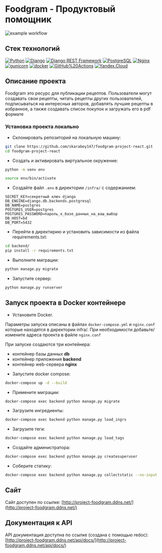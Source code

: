# Foodgram - Продуктовый помощник

![example workflow](https://github.com/NIK-TIGER-BILL/foodgram-project-react/actions/workflows/foodgram_workflow.yml/badge.svg)  

## Стек технологий

[![Python](https://img.shields.io/badge/-Python-464646?style=flat-square&logo=Python)](https://www.python.org/)
[![Django](https://img.shields.io/badge/-Django-464646?style=flat-square&logo=Django)](https://www.djangoproject.com/)
[![Django REST Framework](https://img.shields.io/badge/-Django%20REST%20Framework-464646?style=flat-square&logo=Django%20REST%20Framework)](https://www.django-rest-framework.org/)
[![PostgreSQL](https://img.shields.io/badge/-PostgreSQL-464646?style=flat-square&logo=PostgreSQL)](https://www.postgresql.org/)
[![Nginx](https://img.shields.io/badge/-NGINX-464646?style=flat-square&logo=NGINX)](https://nginx.org/ru/)
[![gunicorn](https://img.shields.io/badge/-gunicorn-464646?style=flat-square&logo=gunicorn)](https://gunicorn.org/)
[![docker](https://img.shields.io/badge/-Docker-464646?style=flat-square&logo=docker)](https://www.docker.com/)
[![GitHub%20Actions](https://img.shields.io/badge/-GitHub%20Actions-464646?style=flat-square&logo=GitHub%20actions)](https://github.com/features/actions)
[![Yandex.Cloud](https://img.shields.io/badge/-Yandex.Cloud-464646?style=flat-square&logo=Yandex.Cloud)](https://cloud.yandex.ru/)


## Описание проекта

Foodgram это ресурс для публикации рецептов.
Пользователи могут создавать свои рецепты, читать рецепты других пользователей, подписываться на интересных авторов, добавлять лучшие рецепты в избранное, а также создавать список покупок и загружать его в pdf формате

### Установка проекта локально
* Склонировать репозиторий на локальную машину:
```bash
git clone https://github.com/skarabey147/foodgram-project-react.git
cd foodgram-project-react
```

* Cоздать и активировать виртуальное окружение:

```bash
python -m venv env
```

```bash
source env/bin/activate
```

* Cоздайте файл `.env` в директории `/infra/` с содержанием:

```
SECRET_KEY=секретный ключ django
DB_ENGINE=django.db.backends.postgresql
DB_NAME=postgres
POSTGRES_USER=postgres
POSTGRES_PASSWORD=пароль_к_базе_данных_на_ваш_выбор
DB_HOST=bd
DB_PORT=5432
```

* Перейти в директирию и установить зависимости из файла requirements.txt:

```bash
cd backend/
pip install -r requirements.txt
```

* Выполните миграции:

```bash
python manage.py migrate
```

* Запустите сервер:
```bash
python manage.py runserver
```

## Запуск проекта в Docker контейнере
* Установите Docker.

Параметры запуска описаны в файлах `docker-compose.yml` и `nginx.conf` которые находятся в директории infra/.
При необходимости добавьте/измените адреса проекта в файле `nginx.conf`

При запуске создаются три контейнера:
 - контейнер базы данных **db**
 - контейнер приложения **backend**
 - контейнер web-сервера **nginx**

* Запустите docker compose:
```bash
docker-compose up -d --build
```
* Примените миграции:
```bash
docker-compose exec backend python manage.py migrate
```
* Загрузите ингредиенты:
```bash
docker-compose exec backend python manage.py load_ingrs
```
* Загрузите теги:
```bash
docker-compose exec backend python manage.py load_tags
```
* Создайте администратора:
```bash
docker-compose exec backend python manage.py createsuperuser
```
* Соберите статику:
```bash
docker-compose exec backend python manage.py collectstatic --no-input
```

## Сайт
Сайт доступен по ссылке:
[http://project-foodgram.ddns.net/](http://project-foodgram.ddns.net/)

## Документация к API
API документация доступна по ссылке (создана с помощью redoc):
[http://project-foodgram.ddns.net/api/docs/](http://project-foodgram.ddns.net/api/docs/)

